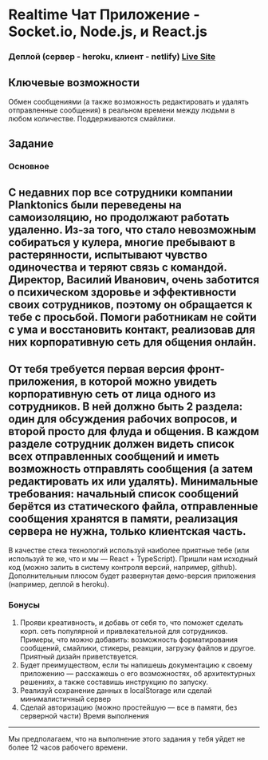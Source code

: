 # Realtime Чат Приложение - Socket.io, Node.js, и React.js

### Деплой (сервер - heroku, клиент - netlify) [Live Site](https://react-socketio-realtime-chat.netlify.app)

## Ключевые возможности
Обмен сообщениями (а также возможность редактировать и удалять отправленные сообщения)
в реальном времени между людьми в любом количестве. Поддерживаются смайлики.
 
## Задание
### Основное 
С недавних пор все сотрудники компании Planktonics были переведены на
самоизоляцию, но продолжают работать удаленно. Из-за того, что стало невозможным
собираться у кулера, многие пребывают в растерянности, испытывают чувство
одиночества и теряют связь с командой.
Директор, Василий Иванович, очень заботится о психическом здоровье и
эффективности своих сотрудников, поэтому он обращается к тебе с просьбой. Помоги
работникам не сойти с ума и восстановить контакт, реализовав для них корпоративную
сеть для общения онлайн.
---
От тебя требуется первая версия фронт-приложения, в которой можно увидеть
корпоративную сеть от лица одного из сотрудников. В ней должно быть 2 раздела:
один для обсуждения рабочих вопросов, и второй просто для флуда и общения. В
каждом разделе сотрудник должен видеть список всех отправленных сообщений и
иметь возможность отправлять сообщения (а затем редактировать их или удалять).
Минимальные требования: начальный список сообщений берётся из статического
файла, отправленные сообщения хранятся в памяти, реализация сервера не нужна,
только клиентская часть.
---
В качестве стека технологий используй наиболее приятные тебе (или используй те же,
что и мы — React + TypeScript).
Пришли нам исходный код (можно залить в систему контроля версий, например,
github). Дополнительным плюсом будет развернутая демо-версия приложения
(например, деплой в heroku).
### Бонусы
1. Прояви креативность, и добавь от себя то, что поможет сделать корп. сеть
популярной и привлекательной для сотрудников. Примеры, что можно
добавить: возможность форматирования сообщений, смайлики, стикеры,
реакции, загрузку файлов и другое. Приятный дизайн приветствуется.
2. Будет преимуществом, если ты напишешь документацию к своему приложению
— расскажешь о его возможностях, об архитектурных решениях, а также
составишь инструкцию по запуску.
3. Реализуй сохранение данных в localStorage или сделай минималистичный
сервер
4. Сделай авторизацию (можно простейшую — все в памяти, без серверной части)
Время выполнения
---
Мы предполагаем, что на выполнение этого задания у тебя уйдет не более 12 часов
рабочего времени.
